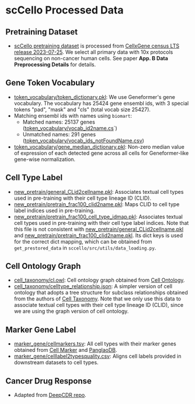 # scCello Processed Data

## Pretraining Dataset
- [scCello pretraining dataset](https://huggingface.co/datasets/katarinayuan/scCello_pretrain_unsplitted) is processed from [CellxGene census LTS release 2023-07-25](https://chanzuckerberg.github.io/cellxgene-census/cellxgene_census_docsite_data_release_info.html). We select all primary data with 10x protocols sequencing on non-cancer human cells. See paper **App. B Data Preprocessing Details** for details.

## Gene Token Vocabulary
- [token_vocabulary/token_dictionary.pkl](token_vocabulary/token_dictionary.pkl): We use Geneformer's gene vocabulary. The vocabulary has 25424 gene ensembl ids, with 3 special tokens "pad", "mask" and "cls" (total vocab size 25427). 
- Matching ensembl ids with names using `biomart`:
    - Matched names: 25137 genes ([token_vocabulary/vocab_id2name.cs](token_vocabulary/vocab_id2name.csv)`)
    - Unmatched names: 291 genes ([token_vocabulary/vocab_ids_notFoundName.csv](token_vocabulary/vocab_ids_notFoundName.csv))
- [token_vocabulary/gene_median_dictionary.pkl](token_vocabulary/gene_median_dictionary.pkl): Non-zero median value of expression of each detected gene across all cells for Geneformer-like gene-wise normalization.

## Cell Type Label
- [new_pretrain/general_CLid2cellname.pkl](new_pretrain/general_CLid2cellname.pkl): Associates textual cell types used in pre-training with their cell type lineage ID (CLID).
- [new_pretrain/pretrain_frac100_clid2name.pkl](new_pretrain/pretrain_frac100_clid2name.pkl): Maps CLID to cell type label indices used in pre-training.
- [new_pretrain/pretrain_frac100_cell_type_idmap.pkl](new_pretrain/pretrain_frac100_cell_type_idmap.pkl): Associates textual cell types used in pre-training with their cell type label indices. Note that this file is not consistent with [new_pretrain/general_CLid2cellname.pkl](new_pretrain/general_CLid2cellname.pkl) and [new_pretrain/pretrain_frac100_clid2name.pkl](new_pretrain/pretrain_frac100_clid2name.pkl). Its dict keys is used for the correct dict mapping, which can be obtained from `get_prestored_data` in `sccello/src/utils/data_loading.py`.

## Cell Ontology Graph
- [cell_taxonomy/cl.owl](cell_taxonomy/cl.owl): Cell ontology graph obtained from [Cell Ontology](https://bioportal.bioontology.org/ontologies/CL).
- [cell_taxonomy/celltype_relationship.json](cell_taxonomy/celltype_relationship.json): A simpler version of cell ontology that adopts a tree structure for subclass relationships obtained from the authors of [Cell Taxonomy](https://ngdc.cncb.ac.cn/celltaxonomy/). Note that we only use this data to associate textual cell types with their cell type lineage ID (CLID), since we are using the graph version of cell ontology.


## Marker Gene Label
- [marker_gene/cellmarkers.tsv](marker_gene/cellmarkers.tsv): All cell types with their marker genes obtained from [Cell Marker](http://xteam.xbio.top/CellMarker/download/Human_cell_markers.txt) and [PanglaoDB](https://panglaodb.se/markers/PanglaoDB_markers_27_Mar_2020.tsv.gz). 
- [marker_gene/celllabel2typesquality.csv](marker_gene/celllabel2typesquality.csv): Aligns cell labels provided in downstream datasets to cell types.

## Cancer Drug Response
- Adapted from [DeepCDR repo](https://github.com/kimmo1019/DeepCDR/tree/master/data).
